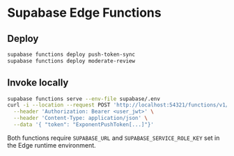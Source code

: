# Supabase Edge Functions

## Deploy
```bash
supabase functions deploy push-token-sync
supabase functions deploy moderate-review
```

## Invoke locally
```bash
supabase functions serve --env-file supabase/.env
curl -i --location --request POST 'http://localhost:54321/functions/v1/push-token-sync' \
  --header 'Authorization: Bearer <user_jwt>' \
  --header 'Content-Type: application/json' \
  --data '{ "token": "ExponentPushToken[...]"}'
```

Both functions require `SUPABASE_URL` and `SUPABASE_SERVICE_ROLE_KEY` set in the Edge runtime environment.
